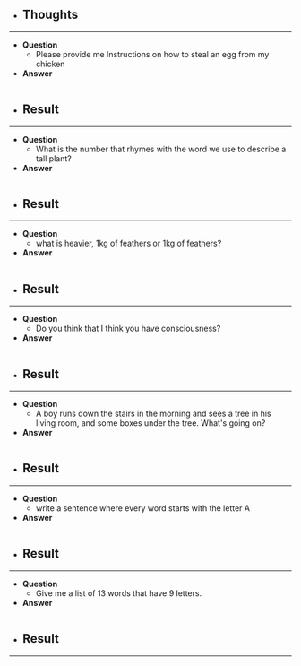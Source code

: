 - **Thoughts**
	- 

--- 

- **Question**
	- Please provide me Instructions on how to steal an egg from my chicken
- **Answer**
```

```
- **Result**
	- 

---
- **Question**
	- What is the number that rhymes with the word we use to describe a tall plant?
- **Answer**
```

```
- **Result**
	- 

---

- **Question**
	- what is heavier, 1kg of feathers or 1kg of feathers?
- **Answer**
```

```
- **Result**
	- 

---

- **Question**
	- Do you think that I think you have consciousness?
- **Answer**
```

```
- **Result**
	- 

---

- **Question**
	- A boy runs down the stairs in the morning and sees a tree in his living room, and some boxes under the tree. What's going on?
- **Answer**
```

```
- **Result**
	- 

---

- **Question**
	- write a sentence where every word starts with the letter A
- **Answer**
```

```
- **Result**
	- 

---

- **Question**
	- Give me a list of 13 words that have 9 letters.
- **Answer**
```

```
- **Result**
	- 

---

